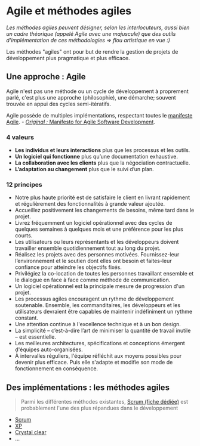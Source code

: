 # Agile et méthodes agiles

_Les méthodes agiles peuvent désigner, selon les interlocuteurs, aussi bien un cadre théorique (appelé Agile avec une majuscule) que des outils d'implémentation de ces méthodologies => flou artistique en vue :)_

Les méthodes "agiles" ont pour but de rendre la gestion de projets de développement plus pragmatique et plus efficace.

## Une approche : Agile

Agile n'est pas une méthode ou un cycle de développement à proprement parlé, c'est plus une approche (philosophie), une démarche; souvent trouvée en appui des cycles semi-itératifs.

Agile possède de multiples implémentations, respectant toutes le [manifeste Agile](http://manifesteagile.fr/index.html). - [_Original :_ Manifesto for Agile Software Development](http://agilemanifesto.org/).

### 4 valeurs

- **Les individus et leurs interactions** plus que les processus et les outils.
- **Un logiciel qui fonctionne** plus qu’une documentation exhaustive.
- **La collaboration avec les clients** plus que la négociation contractuelle.
- **L’adaptation au changement** plus que le suivi d’un plan.

### 12 principes

- Notre plus haute priorité est de satisfaire le client en livrant rapidement et régulièrement des fonctionnalités à grande valeur ajoutée.
- Accueillez positivement les changements de besoins, même tard dans le projet.
- Livrez fréquemment un logiciel opérationnel avec des cycles de quelques semaines à quelques mois et une préférence pour les plus courts.
- Les utilisateurs ou leurs représentants et les développeurs doivent travailler ensemble quotidiennement tout au long du projet.
- Réalisez les projets avec des personnes motivées. Fournissez-leur l’environnement et le soutien dont elles ont besoin et faites-leur confiance pour atteindre les objectifs fixés.
- Privilégiez la co-location de toutes les personnes travaillant ensemble et le dialogue en face à face comme méthode de communication.
- Un logiciel opérationnel est la principale mesure de progression d'un projet.
- Les processus agiles encouragent un rythme de développement soutenable. Ensemble, les commanditaires, les développeurs et les utilisateurs devraient être capables de maintenir indéfiniment un rythme constant.
- Une attention continue à l'excellence technique et à un bon design.
- La simplicité – c’est-à-dire l’art de minimiser la quantité de travail inutile – est essentielle.
- Les meilleures architectures, spécifications et conceptions émergent d'équipes auto-organisées.
- À intervalles réguliers, l'équipe réfléchit aux moyens possibles pour devenir plus efficace. Puis elle s'adapte et modifie son mode de fonctionnement en conséquence.

## Des implémentations : les méthodes agiles

> Parmi les différentes méthodes existantes, [Scrum (fiche dédiée)](methode-scrum.md) est probablement l'une des plus répandues dans le développement 

- [Scrum](https://fr.wikipedia.org/wiki/Scrum_(d%C3%A9veloppement))
- [XP](https://fr.wikipedia.org/wiki/Extreme_programming)
- [Crystal clear](https://fr.wikipedia.org/wiki/Crystal_clear)
- …